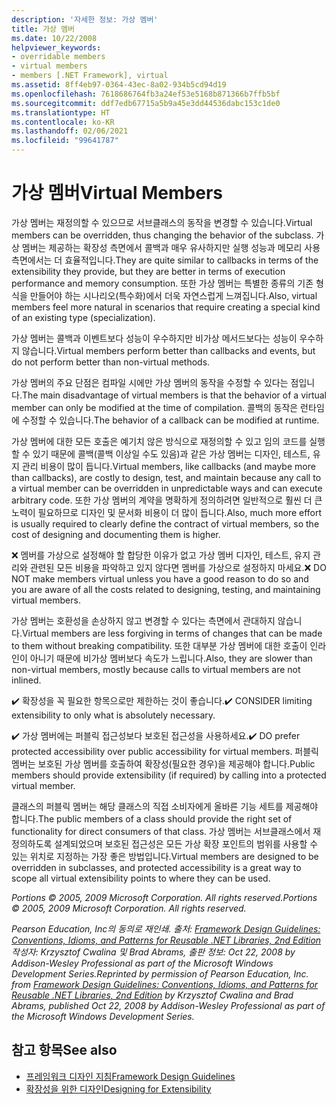 ```yaml
---
description: '자세한 정보: 가상 멤버'
title: 가상 멤버
ms.date: 10/22/2008
helpviewer_keywords:
- overridable members
- virtual members
- members [.NET Framework], virtual
ms.assetid: 8ff4eb97-0364-43ec-8a02-934b5cd94d19
ms.openlocfilehash: 7618686764fb3a24ef53e5168b871366b7ffb5bf
ms.sourcegitcommit: ddf7edb67715a5b9a45e3dd44536dabc153c1de0
ms.translationtype: HT
ms.contentlocale: ko-KR
ms.lasthandoff: 02/06/2021
ms.locfileid: "99641787"
---
```

# <a name="virtual-members"></a><span data-ttu-id="00042-103">가상 멤버</span><span class="sxs-lookup"><span data-stu-id="00042-103">Virtual Members</span></span>

<span data-ttu-id="00042-104">가상 멤버는 재정의할 수 있으므로 서브클래스의 동작을 변경할 수 있습니다.</span><span class="sxs-lookup"><span data-stu-id="00042-104">Virtual members can be overridden, thus changing the behavior of the subclass.</span></span> <span data-ttu-id="00042-105">가상 멤버는 제공하는 확장성 측면에서 콜백과 매우 유사하지만 실행 성능과 메모리 사용 측면에서는 더 효율적입니다.</span><span class="sxs-lookup"><span data-stu-id="00042-105">They are quite similar to callbacks in terms of the extensibility they provide, but they are better in terms of execution performance and memory consumption.</span></span> <span data-ttu-id="00042-106">또한 가상 멤버는 특별한 종류의 기존 형식을 만들어야 하는 시나리오(특수화)에서 더욱 자연스럽게 느껴집니다.</span><span class="sxs-lookup"><span data-stu-id="00042-106">Also, virtual members feel more natural in scenarios that require creating a special kind of an existing type (specialization).</span></span>

 <span data-ttu-id="00042-107">가상 멤버는 콜백과 이벤트보다 성능이 우수하지만 비가상 메서드보다는 성능이 우수하지 않습니다.</span><span class="sxs-lookup"><span data-stu-id="00042-107">Virtual members perform better than callbacks and events, but do not perform better than non-virtual methods.</span></span>

 <span data-ttu-id="00042-108">가상 멤버의 주요 단점은 컴파일 시에만 가상 멤버의 동작을 수정할 수 있다는 점입니다.</span><span class="sxs-lookup"><span data-stu-id="00042-108">The main disadvantage of virtual members is that the behavior of a virtual member can only be modified at the time of compilation.</span></span> <span data-ttu-id="00042-109">콜백의 동작은 런타임에 수정할 수 있습니다.</span><span class="sxs-lookup"><span data-stu-id="00042-109">The behavior of a callback can be modified at runtime.</span></span>

 <span data-ttu-id="00042-110">가상 멤버에 대한 모든 호출은 예기치 않은 방식으로 재정의할 수 있고 임의 코드를 실행할 수 있기 때문에 콜백(콜백 이상일 수도 있음)과 같은 가상 멤버는 디자인, 테스트, 유지 관리 비용이 많이 듭니다.</span><span class="sxs-lookup"><span data-stu-id="00042-110">Virtual members, like callbacks (and maybe more than callbacks), are costly to design, test, and maintain because any call to a virtual member can be overridden in unpredictable ways and can execute arbitrary code.</span></span> <span data-ttu-id="00042-111">또한 가상 멤버의 계약을 명확하게 정의하려면 일반적으로 훨씬 더 큰 노력이 필요하므로 디자인 및 문서화 비용이 더 많이 듭니다.</span><span class="sxs-lookup"><span data-stu-id="00042-111">Also, much more effort is usually required to clearly define the contract of virtual members, so the cost of designing and documenting them is higher.</span></span>

 <span data-ttu-id="00042-112">❌ 멤버를 가상으로 설정해야 할 합당한 이유가 없고 가상 멤버 디자인, 테스트, 유지 관리와 관련된 모든 비용을 파악하고 있지 않다면 멤버를 가상으로 설정하지 마세요.</span><span class="sxs-lookup"><span data-stu-id="00042-112">❌ DO NOT make members virtual unless you have a good reason to do so and you are aware of all the costs related to designing, testing, and maintaining virtual members.</span></span>

 <span data-ttu-id="00042-113">가상 멤버는 호환성을 손상하지 않고 변경할 수 있다는 측면에서 관대하지 않습니다.</span><span class="sxs-lookup"><span data-stu-id="00042-113">Virtual members are less forgiving in terms of changes that can be made to them without breaking compatibility.</span></span> <span data-ttu-id="00042-114">또한 대부분 가상 멤버에 대한 호출이 인라인이 아니기 때문에 비가상 멤버보다 속도가 느립니다.</span><span class="sxs-lookup"><span data-stu-id="00042-114">Also, they are slower than non-virtual members, mostly because calls to virtual members are not inlined.</span></span>

 <span data-ttu-id="00042-115">✔️ 확장성을 꼭 필요한 항목으로만 제한하는 것이 좋습니다.</span><span class="sxs-lookup"><span data-stu-id="00042-115">✔️ CONSIDER limiting extensibility to only what is absolutely necessary.</span></span>

 <span data-ttu-id="00042-116">✔️ 가상 멤버에는 퍼블릭 접근성보다 보호된 접근성을 사용하세요.</span><span class="sxs-lookup"><span data-stu-id="00042-116">✔️ DO prefer protected accessibility over public accessibility for virtual members.</span></span> <span data-ttu-id="00042-117">퍼블릭 멤버는 보호된 가상 멤버를 호출하여 확장성(필요한 경우)을 제공해야 합니다.</span><span class="sxs-lookup"><span data-stu-id="00042-117">Public members should provide extensibility (if required) by calling into a protected virtual member.</span></span>

 <span data-ttu-id="00042-118">클래스의 퍼블릭 멤버는 해당 클래스의 직접 소비자에게 올바른 기능 세트를 제공해야 합니다.</span><span class="sxs-lookup"><span data-stu-id="00042-118">The public members of a class should provide the right set of functionality for direct consumers of that class.</span></span> <span data-ttu-id="00042-119">가상 멤버는 서브클래스에서 재정의하도록 설계되었으며 보호된 접근성은 모든 가상 확장 포인트의 범위를 사용할 수 있는 위치로 지정하는 가장 좋은 방법입니다.</span><span class="sxs-lookup"><span data-stu-id="00042-119">Virtual members are designed to be overridden in subclasses, and protected accessibility is a great way to scope all virtual extensibility points to where they can be used.</span></span>

 <span data-ttu-id="00042-120">*Portions &copy; 2005, 2009 Microsoft Corporation. All rights reserved.*</span><span class="sxs-lookup"><span data-stu-id="00042-120">*Portions &copy; 2005, 2009 Microsoft Corporation. All rights reserved.*</span></span>

 <span data-ttu-id="00042-121">*Pearson Education, Inc의 동의로 재인쇄. 출처: [Framework Design Guidelines: Conventions, Idioms, and Patterns for Reusable .NET Libraries, 2nd Edition](https://www.informit.com/store/framework-design-guidelines-conventions-idioms-and-9780321545619) 작성자: Krzysztof Cwalina 및 Brad Abrams, 출판 정보: Oct 22, 2008 by Addison-Wesley Professional as part of the Microsoft Windows Development Series.*</span><span class="sxs-lookup"><span data-stu-id="00042-121">*Reprinted by permission of Pearson Education, Inc. from [Framework Design Guidelines: Conventions, Idioms, and Patterns for Reusable .NET Libraries, 2nd Edition](https://www.informit.com/store/framework-design-guidelines-conventions-idioms-and-9780321545619) by Krzysztof Cwalina and Brad Abrams, published Oct 22, 2008 by Addison-Wesley Professional as part of the Microsoft Windows Development Series.*</span></span>

## <a name="see-also"></a><span data-ttu-id="00042-122">참고 항목</span><span class="sxs-lookup"><span data-stu-id="00042-122">See also</span></span>

- [<span data-ttu-id="00042-123">프레임워크 디자인 지침</span><span class="sxs-lookup"><span data-stu-id="00042-123">Framework Design Guidelines</span></span>](index.md)
- [<span data-ttu-id="00042-124">확장성을 위한 디자인</span><span class="sxs-lookup"><span data-stu-id="00042-124">Designing for Extensibility</span></span>](designing-for-extensibility.md)
